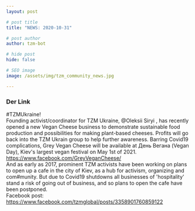 ```yaml
---
layout: post

# post title
title: "NEWS: 2020-10-31"

# post author
author: tzm-bot

# hide post
hide: false

# SEO image
image: /assets/img/tzm_community_news.jpg

---
```


### Der Link

#TZMUkraine!  
Founding activist/coordinator for TZM Ukraine, @Oleksii Siryi , has recently opened a new Vegan Cheese business to demonstrate sustainable food production and possibilities for making plant-based cheeses. Profits will go back into the TZM Ukrain group to help further awareness. Barring Covid19 complications, Grey Vegan Cheese will be available at День Вегана (Vegan Day), Kiev's largest vegan festival on May 1st of 2021. https://www.facebook.com/GreyVeganCheese/  
And as early as 2017, prominent TZM activists have been working on plans to open up a cafe in the city of Kiev, as a hub for activism, organizing and com#munity. But due to Covid19 shutdowns all businesses of 'hospitality' stand a risk of going out of business, and so plans to open the cafe have been postponed.  
Facebook post: https://www.facebook.com/tzmglobal/posts/3358901760859122  


